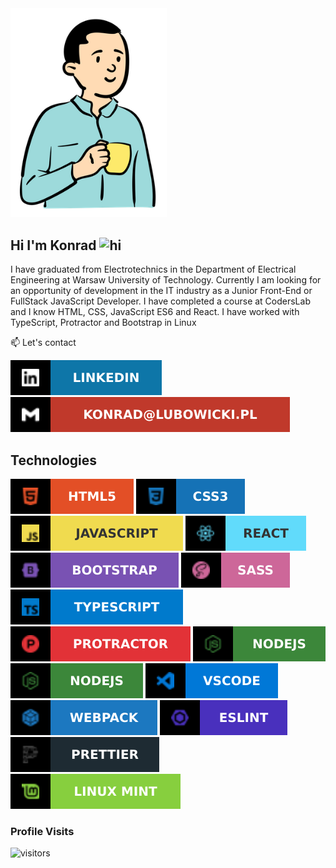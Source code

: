 <img src="images/image1.png" width="250px" alt="hi">

## Hi I'm Konrad <img src="https://user-images.githubusercontent.com/1303154/88677602-1635ba80-d120-11ea-84d8-d263ba5fc3c0.gif" width="28px" alt="hi">

I have graduated from Electrotechnics in the Department of Electrical Engineering at Warsaw University of Technology. Currently I am looking for an opportunity of development in the IT industry as a Junior Front-End or FullStack JavaScript Developer. I have completed a course at CodersLab and I know HTML, CSS, JavaScript ES6 and React. I have worked with TypeScript, Protractor and Bootstrap in Linux

:mailbox: Let's contact

[![Linkedin Badge](images/linkedin.svg)](https://www.linkedin.com/in/lubowicki)[![Mail Badge](images/mailto.svg)](mailto:konrad@lubowicki.pl)

<!-- [![CodePen Badge](https://img.shields.io/badge/-CodePen-black?style=flat&labelColor=black&logo=codepen&logoColor=white)](https://codepen.io/konradlu) -->

## Technologies

[![HTML5 Badge](images/html5.svg)](#)
[![CSS3 Badge](images/css3.svg)](#)
[![Javascript Badge](images/js.svg)](#)
[![React Badge](images/reactjs.svg)](#)
[![Bootstrap Badge](images/bootstrap.svg)](#)
[![Sass Badge](images/sass.svg)](#)
[![Typescript Badge](images/typescript.svg)](#)
[![Protractor Badge](images/protractor.svg)](#)
[![Nodejs Badge](images/nodejs.svg)](#)
[![Git Badge](images/nodejs.svg)](#)
[![VSC Badge](images/vscode.svg)](#)
[![Webpack Badge](images/webpack.svg)](#)
[![Eslint Badge](images/eslint.svg)](#)
[![Prettier Badge](images/pretier.svg)](#)
[![Linux Mint Badge](images/linuxmint.svg)](#)

### Profile Visits

![visitors](https://visitor-badge.glitch.me/badge?page_id=konradlu.konradlu)

<!-- ### Profile stats

[![Konradlu GitHub stats](https://github-readme-stats.vercel.app/api?username=konradlu)](https://github.com/anuraghazra/github-readme-stats) -->

<!-- https://simpleicons.org -->
